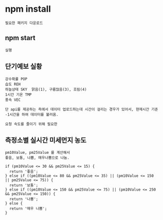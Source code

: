 # npm install

    필요한 패키지 다운로드

## npm start

    실행

## 단기예보 실황

    강수확률 POP
    습도 REH
    하늘상태 SKY  맑음(1), 구름많음(3), 흐림(4)
    1시간 기온 TMP
    풍속 VEC

    단 api를 제공하는 측에서 데이터 업로드하는데 시간이 걸리는 경우가 있어서, 현재시간 기준 -1시간을 하여 데이터를 불러옴.

    요청 속도를 줄이기 위해 필요한

## 측정소별 실시간 미세먼지 농도

    pm10Value, pm25Value 를 계산해서
    좋음, 보통, 나쁨, 매우나쁨으로 나눔.

    if (pm10Value <= 30 && pm25Value <= 15) {
      return '좋음';
    } else if ((pm10Value <= 80 && pm25Value <= 35) || (pm10Value <= 150 || pm25Value <= 75)) {
      return '보통';
    } else if ((pm10Value <= 150 && pm25Value <= 75) || (pm10Value <= 250 && pm25Value <= 150)) {
      return '나쁨';
    } else {
      return '매우 나쁨';
    }
